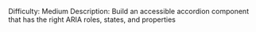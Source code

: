 Difficulty: Medium
Description: Build an accessible accordion component that has the right ARIA roles, states, and properties